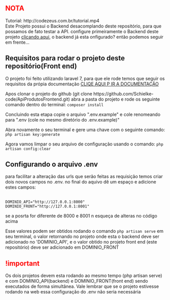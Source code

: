 <h2 style="color:#F00">NOTA</h2>
Tutorial: http://codezeus.com.br/tutorial.mp4<br/>
Este Projeto possui o Backend desacomplando deste repositório, para que possamos de fato testar a  API. configure primeiramente o Backend deste projeto <a href="https://github.com/Schielke-code/ApiProdutosBackend" target="_blank">clicando aqui</a>, o backend 
já esta onfigurado? então podemos seguir em frente...

<h2>Requisitos para rodar o projeto deste repositório(Front end)</h2>
<p>O projeto foi feito utilizando laravel 7, para que ele rode temos que seguir os requisitos da própia documentação <a href="https://laravel.com/docs/7.x/installation#server-requirements"> CLIQE AQUI P IR A DOCUMENTAÇÃO</a></p>
<p>
	Apos clonar o projeto do github (git clone https://github.com/Schielke-code/ApiProdutosFrontend.git) abra a pasta do projeto e rode os seguinte comando dentro do terminal:
	<code>composer install</code>
</p>
<p>
	Concluindo esta etapa copie o arquivo ".env.example" e cole renomeando para ".env (cole no mesmo diretório do .env.example)"
</p>

<p>
	Abra novamente o seu terminal e gere uma chave com o seguinte comando:  <code>php artisan key:generate</code>
</p>

<p>
	Agora vamos limpar o seu arquivo de configuração usando o comando:  <code>php artisan config:clear</code>
</p>


<h2>Configurando o arquivo .env</h2>

<p>
	para facilitar a alteração das urls que serão feitas as requisição temos criar  dois novos campos no .env. no final do aquivo dê um espaço e adicione estes campos:<br/><br/>
	
	DOMINIO_API="http://127.0.0.1:8000"
    DOMINIO_FRONT="http://127.0.0.1:8001"
</p>
<span>se a posrta for diferente de  8000 e 8001 n esqueça de alteras no código acima</span>
<p>
    Esse valores podem ser obtidos rodando o comando <code>php artisan serve</code>  em seu terminal, o valor retornando no projeto onde esta o backend 
    deve ser adicionado no 'DOMINIO_API', e o valor obtido no projeto front end (este repositório) deve ser adicionado em DOMINIO_FRONT 
</p>

<h2 style="color:#F00">!important</h2>
Os dois projetos devem esta rodando ao mesmo tempo (php artisan serve)  e com DOMINIO_API(backend) e  DOMINIO_FRONT(front end) sendo executados de forma simultânea.
Vale lembrar que se o projeto estivesse rodando na web essa configuração do .env não seria necessária
